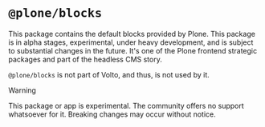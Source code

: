 # `@plone/blocks`

This package contains the default blocks provided by Plone.
This package is in alpha stages, experimental, under heavy development, and is subject to substantial changes in the future.
It's one of the Plone frontend strategic packages and part of the headless CMS story.

`@plone/blocks` is not part of Volto, and thus, is not used by it.

> [!WARNING]
> This package or app is experimental.
> The community offers no support whatsoever for it.
> Breaking changes may occur without notice.
